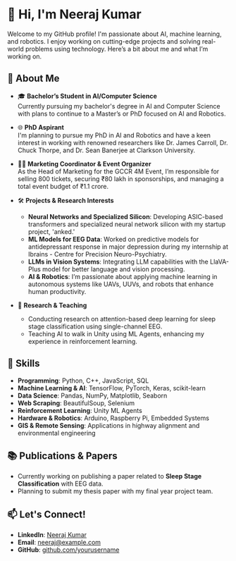 # 👋 Hi, I'm Neeraj Kumar

Welcome to my GitHub profile! I'm passionate about AI, machine learning, and robotics. I enjoy working on cutting-edge projects and solving real-world problems using technology. Here’s a bit about me and what I’m working on.

## 🚀 About Me

- 🎓 **Bachelor’s Student in AI/Computer Science**  
  Currently pursuing my bachelor's degree in AI and Computer Science with plans to continue to a Master’s or PhD focused on AI and Robotics.
  
- 🌐 **PhD Aspirant**  
  I'm planning to pursue my PhD in AI and Robotics and have a keen interest in working with renowned researchers like Dr. James Carroll, Dr. Chuck Thorpe, and Dr. Sean Banerjee at Clarkson University.

- 👨‍💻 **Marketing Coordinator & Event Organizer**  
  As the Head of Marketing for the GCCR 4M Event, I’m responsible for selling 800 tickets, securing ₹80 lakh in sponsorships, and managing a total event budget of ₹1.1 crore.

- 🛠 **Projects & Research Interests**
  - **Neural Networks and Specialized Silicon**: Developing ASIC-based transformers and specialized neural network silicon with my startup project, 'anked.'
  - **ML Models for EEG Data**: Worked on predictive models for antidepressant response in major depression during my internship at Ibrains - Centre for Precision Neuro-Psychiatry.
  - **LLMs in Vision Systems**: Integrating LLM capabilities with the LlaVA-Plus model for better language and vision processing.
  - **AI & Robotics**: I’m passionate about applying machine learning in autonomous systems like UAVs, UUVs, and robots that enhance human productivity.

- 🎯 **Research & Teaching**  
  - Conducting research on attention-based deep learning for sleep stage classification using single-channel EEG.
  - Teaching AI to walk in Unity using ML Agents, enhancing my experience in reinforcement learning.

## 🔧 Skills

- **Programming**: Python, C++, JavaScript, SQL
- **Machine Learning & AI**: TensorFlow, PyTorch, Keras, scikit-learn
- **Data Science**: Pandas, NumPy, Matplotlib, Seaborn
- **Web Scraping**: BeautifulSoup, Selenium
- **Reinforcement Learning**: Unity ML Agents
- **Hardware & Robotics**: Arduino, Raspberry Pi, Embedded Systems
- **GIS & Remote Sensing**: Applications in highway alignment and environmental engineering

## 📚 Publications & Papers

- Currently working on publishing a paper related to **Sleep Stage Classification** with EEG data.
- Planning to submit my thesis paper with my final year project team.

## 📫 Let's Connect!

- **LinkedIn**: [Neeraj Kumar](https://www.linkedin.com/in/neeraj-kumar/)
- **Email**: neeraj@example.com
- **GitHub**: [github.com/yourusername](https://github.com/yourusername)
